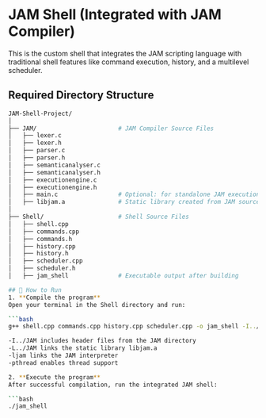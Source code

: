 # JAM Shell (Integrated with JAM Compiler)
This is the custom shell that integrates the JAM scripting language with traditional shell features like command execution, history, and a multilevel scheduler.

## Required Directory Structure
   
   ```bash
   JAM-Shell-Project/
│
├── JAM/                       # JAM Compiler Source Files
│   ├── lexer.c
│   ├── lexer.h
│   ├── parser.c
│   ├── parser.h
│   ├── semanticanalyser.c
│   ├── semanticanalyser.h
│   ├── executionengine.c
│   ├── executionengine.h
│   ├── main.c                 # Optional: for standalone JAM execution
│   ├── libjam.a               # Static library created from JAM source
│
├── Shell/                     # Shell Source Files
│   ├── shell.cpp
│   ├── commands.cpp
│   ├── commands.h
│   ├── history.cpp
│   ├── history.h
│   ├── scheduler.cpp
│   ├── scheduler.h
│   ├── jam_shell              # Executable output after building

## 🚀 How to Run
1. **Compile the program** 
   Open your terminal in the Shell directory and run:
   
   ```bash
   g++ shell.cpp commands.cpp history.cpp scheduler.cpp -o jam_shell -I../JAM -I. -L../JAM -ljam -pthread

  -I../JAM includes header files from the JAM directory
  -L../JAM links the static library libjam.a
  -ljam links the JAM interpreter
  -pthread enables thread support

2. **Execute the program**
   After successful compilation, run the integrated JAM shell:
  
   ```bash
   ./jam_shell